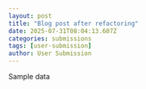 ```yaml
---
layout: post
title: "Blog post after refactoring"
date: 2025-07-31T08:04:13.607Z
categories: submissions
tags: [user-submission]
author: User Submission
---
```


Sample data
